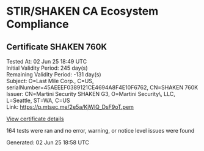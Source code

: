 # STIR/SHAKEN CA Ecosystem Compliance

## Certificate SHAKEN 760K

Tested At: 02 Jun 25 18:49 UTC\
Initial Validity Period: 245 day(s)\
Remaining Validity Period: -131 day(s)\
Subject: O=Last Mile Corp., C=US, serialNumber=45AEEEF0389121CE4694A8F4E10F6762, CN=SHAKEN 760K\
Issuer: CN=Martini Security SHAKEN G3, O=Martini Security\\, LLC, L=Seattle, ST=WA, C=US\
Link: https://p.mtsec.me/2e5a/KjWlQ_DsF9oT.pem

[View certificate details](https://x509.io/?cert=MIIDGTCCAr%2BgAwIBAgIUKjWlQ%2FDsF9oTXDlHWv6LRQaJJKwwCgYIKoZIzj0EAwIwcTELMAkGA1UEBhMCVVMxCzAJBgNVBAgTAldBMRAwDgYDVQQHEwdTZWF0dGxlMR4wHAYDVQQKExVNYXJ0aW5pIFNlY3VyaXR5LCBMTEMxIzAhBgNVBAMTGk1hcnRpbmkgU2VjdXJpdHkgU0hBS0VOIEczMB4XDTI0MDUyMzEzNTIzN1oXDTI1MDEyMjE1MjczOVowaDEUMBIGA1UEAxMLU0hBS0VOIDc2MEsxKTAnBgNVBAUTIDQ1QUVFRUYwMzg5MTIxQ0U0Njk0QThGNEUxMEY2NzYyMQswCQYDVQQGEwJVUzEYMBYGA1UEChMPTGFzdCBNaWxlIENvcnAuMFkwEwYHKoZIzj0CAQYIKoZIzj0DAQcDQgAEfuEXc2BVXJ8%2Bn7unRiVOeLN2HQcdyeWKXCMyBA7oGobBIS4%2B%2BuqD2Mc31D2jkQ8xyA2CGjLmBGAYbCEMO7pSP6OCATwwggE4MA4GA1UdDwEB%2FwQEAwIHgDAMBgNVHRMBAf8EAjAAMB0GA1UdDgQWBBTYYkMVYRTcnvR68OOx3CihuQYzsDAfBgNVHSMEGDAWgBQuWkFTJuJwqmwBwOZ28O4i9zMPHDCBpgYDVR0fBIGeMIGbMIGYoDqgOIY2aHR0cHM6Ly9hdXRoZW50aWNhdGUtYXBpLmljb25lY3Rpdi5jb20vZG93bmxvYWQvdjEvY3JsolqkWDBWMRQwEgYDVQQHDAtCcmlkZ2V3YXRlcjELMAkGA1UECAwCTkoxEzARBgNVBAMMClNUSS1QQSBDUkwxCzAJBgNVBAYTAlVTMQ8wDQYDVQQKDAZTVEktUEEwFgYIKwYBBQUHARoECjAIoAYWBDc2MEswFwYDVR0gBBAwDjAMBgpghkgBhv8JAQEEMAoGCCqGSM49BAMCA0gAMEUCIQCsRwCd9GLfUOMR2Wjd4EQXMY5TxvtxaQaPfgz9I7NwCgIgf0r1HCBFwKbfhRKYh%2BU9woGPCg0pYvikpN8ssCyQDWA%3D)

164 tests were ran and no error, warning, or notice level issues were found


Generated: 02 Jun 25 18:58 UTC
